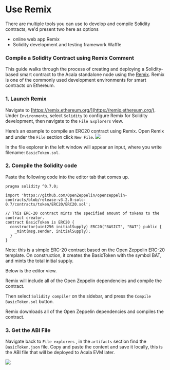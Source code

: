 # Use Remix

There are multiple tools you can use to develop and compile Solidity contracts, we'd present two here as options

* online web app Remix 
* Solidity development and testing framework Waffle

### Compile a Solidity Contract using Remix Comment

This guide walks through the process of creating and deploying a Solidity-based smart contract to the Acala standalone node using the [Remix](http://remix.ethereum.org/). Remix is one of the commonly used development environments for smart contracts on Ethereum.

### **1. Launch Remix**

Navigate to [https://remix.ethereum.org/](https://remix.ethereum.org/). Under `Environments`, select `Solidity` to configure Remix for Solidity development, then navigate to the `File Explorers` view.

Here’s an example to compile an ERC20 contract using Remix.
Open Remix and under the `File` section click `New File`. 
![](https://i.imgur.com/J9jtCF4.png)

In the file explorer in the left window will appear an input, where you write filename: `BasicToken.sol`.

### **2. Compile the Solidity code**

Paste the following code into the editor tab that comes up.

```text
pragma solidity ^0.7.0;

import 'https://github.com/OpenZeppelin/openzeppelin-contracts/blob/release-v3.2.0-solc-0.7/contracts/token/ERC20/ERC20.sol';

// This ERC-20 contract mints the specified amount of tokens to the contract creator.
contract BasicToken is ERC20 {
  constructor(uint256 initialSupply) ERC20("BASICT", "BAT") public {
    _mint(msg.sender, initialSupply);
  }
}

```

Note: this is a simple ERC-20 contract based on the Open Zeppelin ERC-20 template. On construction, it creates the BasicToken with the symbol BAT, and mints the total initial supply.

Below is the editor view.

Remix will include all of the Open Zeppelin dependencies and compile the contract.

Then select `Solidity compiler` on the sidebar, and press the `Compile BasicToken.sol` button. 

Remix downloads all of the Open Zeppelin dependencies and compiles the contract.

### **3. Get the ABI File**

Navigate back to `File explorers` , in the `artifacts` section find the `BasicToken.json` file. Copy and paste the content and save it locally, this is the ABI file that will be deployed to Acala EVM later.

![](https://i.imgur.com/qzonFHr.png)

####   <a id="Compile-a-Solidity-Contract-using-Remix"></a>

